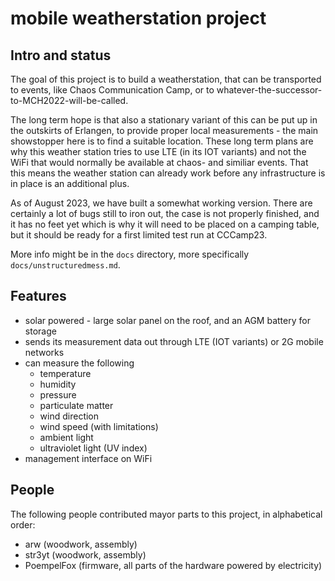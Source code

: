
# mobile weatherstation project

## Intro and status

The goal of this project is to build a weatherstation, that can be
transported to events, like Chaos Communication Camp, or to
whatever-the-successor-to-MCH2022-will-be-called.

The long term hope is that also a stationary variant of this can be put up
in the outskirts of Erlangen, to provide proper local measurements - the main
showstopper here is to find a suitable location. These long term plans are why
this weather station tries to use LTE (in its IOT variants) and not the WiFi
that would normally be available at chaos- and similiar events. That this means
the weather station can already work before any infrastructure is in place is
an additional plus.

As of August 2023, we have built a somewhat working version. There are certainly
a lot of bugs still to iron out, the case is not properly finished, and it has
no feet yet which is why it will need to be placed on a camping table, but it
should be ready for a first limited test run at CCCamp23.

More info might be in the `docs` directory, more specifically `docs/unstructuredmess.md`.


## Features

* solar powered - large solar panel on the roof, and an AGM battery for storage
* sends its measurement data out through LTE (IOT variants) or 2G mobile networks
* can measure the following
  - temperature
  - humidity
  - pressure
  - particulate matter
  - wind direction
  - wind speed (with limitations)
  - ambient light
  - ultraviolet light (UV index)
* management interface on WiFi


## People

The following people contributed mayor parts to this project, in alphabetical order:

* arw (woodwork, assembly)
* str3yt (woodwork, assembly)
* PoempelFox (firmware, all parts of the hardware powered by electricity)
